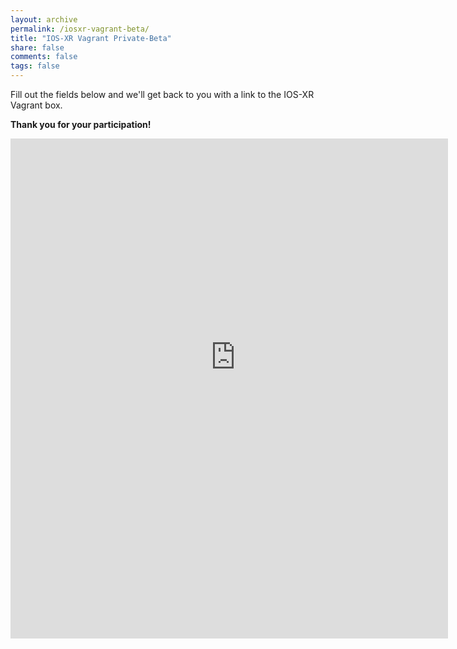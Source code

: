 ```yaml
---
layout: archive
permalink: /iosxr-vagrant-beta/
title: "IOS-XR Vagrant Private-Beta"
share: false
comments: false
tags: false
---
```


  
  
Fill out the fields below and we'll get back to you with a link to the
IOS-XR Vagrant box. 

**Thank you for your participation!**

<div style="width: 700px; height: 800px; overflow: hidden">
<iframe src="https://docs.google.com/forms/d/1BFB-YEhllLuUQqPCxH5Z9UljtkyKLxyMG7lPmYEXReg/viewform?embedded=true" width="760" height="900" frameborder="0" marginheight="0" marginwidth="0" style="position: relative; top: -100px; left: -20px">Loading...</iframe>
</div>
